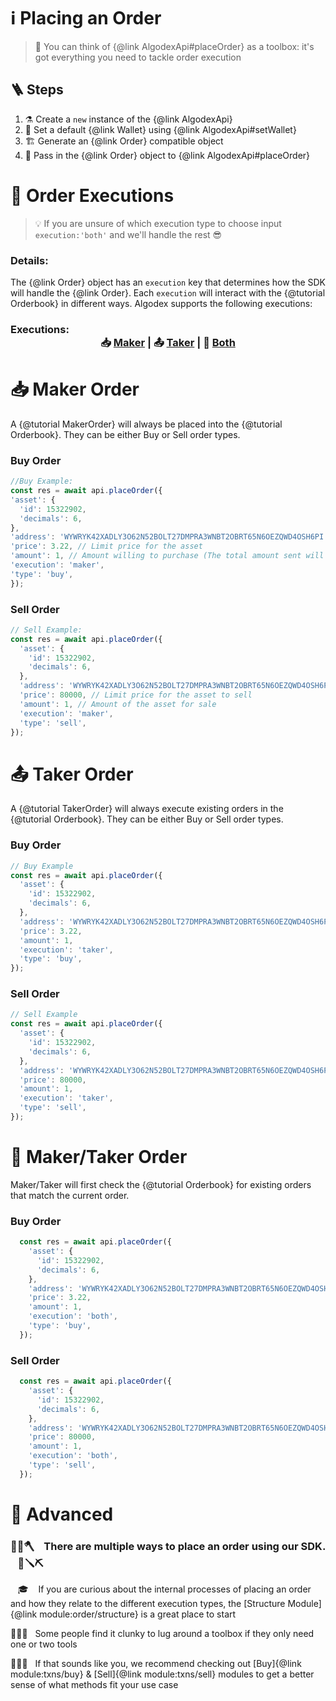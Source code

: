 # ℹ Placing an Order 
> 🧰 You can think of {@link AlgodexApi#placeOrder} as a toolbox: it's got everything you need to tackle order execution

## 🪜 Steps

1. ⚗ Create a `new` instance of the {@link AlgodexApi}
2. 🔧 Set a default {@link Wallet} using {@link AlgodexApi#setWallet}
3. 🏗 Generate an {@link Order} compatible object
4. 💸 Pass in the {@link Order} object to {@link AlgodexApi#placeOrder}

# 💱 Order Executions
> 💡 If you are unsure of which execution type to choose input `execution:'both'` and we'll handle the rest 😎

### Details:

The {@link Order} object has an `execution` key that determines how the SDK will handle the {@link Order}.
Each `execution` will interact with the {@tutorial Orderbook} in different ways. Algodex supports the 
following executions:

### Executions:  <center>📥 [Maker](#maker) | 📤 [Taker](#taker) | 🔁 [Both](#both)</center>

# <a name="maker"></a> 📥 Maker Order

A {@tutorial MakerOrder} will always be placed into the {@tutorial Orderbook}. They can be either Buy or Sell order types.

### Buy Order
```javascript
//Buy Example:
const res = await api.placeOrder({
'asset': {
  'id': 15322902,
  'decimals': 6,
},
'address': 'WYWRYK42XADLY3O62N52BOLT27DMPRA3WNBT2OBRT65N6OEZQWD4OSH6PI',
'price': 3.22, // Limit price for the asset
'amount': 1, // Amount willing to purchase (The total amount sent will be price * amount)
'execution': 'maker',
'type': 'buy',
});
```

### Sell Order
```javascript
// Sell Example:
const res = await api.placeOrder({
  'asset': {
    'id': 15322902,
    'decimals': 6,
  },
  'address': 'WYWRYK42XADLY3O62N52BOLT27DMPRA3WNBT2OBRT65N6OEZQWD4OSH6PI',
  'price': 80000, // Limit price for the asset to sell
  'amount': 1, // Amount of the asset for sale
  'execution': 'maker',
  'type': 'sell',
});
```

# <a name="taker"></a> 📤 Taker Order

A {@tutorial TakerOrder} will always execute existing orders in the {@tutorial Orderbook}. They can be either Buy or Sell order types.

### Buy Order
```javascript
// Buy Example
const res = await api.placeOrder({
  'asset': {
    'id': 15322902,
    'decimals': 6,
  },
  'address': 'WYWRYK42XADLY3O62N52BOLT27DMPRA3WNBT2OBRT65N6OEZQWD4OSH6PI',
  'price': 3.22,
  'amount': 1,
  'execution': 'taker',
  'type': 'buy',
});
```
### Sell Order
```javascript
// Sell Example
const res = await api.placeOrder({
  'asset': {
    'id': 15322902,
    'decimals': 6,
  },
  'address': 'WYWRYK42XADLY3O62N52BOLT27DMPRA3WNBT2OBRT65N6OEZQWD4OSH6PI',
  'price': 80000,
  'amount': 1,
  'execution': 'taker',
  'type': 'sell',
});
```

# <a name="both"></a> 🔁 Maker/Taker Order

Maker/Taker will first check the {@tutorial Orderbook} for existing orders that match
the current order.

### Buy Order
```javascript
  const res = await api.placeOrder({
    'asset': {
      'id': 15322902,
      'decimals': 6,
    },
    'address': 'WYWRYK42XADLY3O62N52BOLT27DMPRA3WNBT2OBRT65N6OEZQWD4OSH6PI',
    'price': 3.22,
    'amount': 1,
    'execution': 'both',
    'type': 'buy',
  });
```
### Sell Order
```javascript
  const res = await api.placeOrder({
    'asset': {
      'id': 15322902,
      'decimals': 6,
    },
    'address': 'WYWRYK42XADLY3O62N52BOLT27DMPRA3WNBT2OBRT65N6OEZQWD4OSH6PI',
    'price': 80000,
    'amount': 1,
    'execution': 'both',
    'type': 'sell',
  });
```

# 🧮 Advanced

### 🔨🔩🪓 &nbsp;&nbsp; There are multiple ways to place an order using our SDK. &nbsp;&nbsp; 🔧🪛⛏

&nbsp;&nbsp; 🎓 &nbsp;&nbsp; If you are curious about the internal processes of placing an order and how they relate to the different execution types, the [Structure Module]{@link module:order/structure} is a great place to start

👷‍♀️👷 &nbsp;&nbsp;Some people find it clunky to lug around a toolbox if they only need one or two tools

👷‍♀️👷 &nbsp;&nbsp;If that sounds like you, we recommend checking out [Buy]{@link module:txns/buy} & [Sell]{@link module:txns/sell} modules to get a better sense of what methods fit your use case




